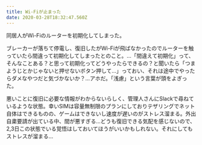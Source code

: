 ```yaml
---
title: Wi-Fiが止まった
date: 2020-03-28T18:32:47.560Z
---
```

同居人がWi-Fiのルーターを初期化してしまった。

ブレーカーが落ちて停電し、復旧したがWi-Fiが飛ばなかったのでルーターを触っていたら間違って初期化してしまったとのこと。…「間違えて初期化」って、そんなことある？と思って初期化ってどうやったらできるの？と聞いたら「つまようじとかじゃないと押せないボタン押して…」っておい、それは途中でやったらダメなやつだと気づかないか？…アホだ。「浅慮」という言葉が頭をよぎった。

悪いことに復旧に必要な情報がわからないらしく、管理人さんにSlackで尋ねているような状態。幸いSIMは容量無制限のプランにしておりテザリングでネット自体はできるものの、ゲームはできないし速度が遅いのがストレス溜まる。外出自粛要請が出ている中、間が悪すぎる…どうも復旧できる気配を感じないので、2,3日この状態でいる覚悟はしておいてほうがいいかもしれない。それにしてもストレスが溜まる…
